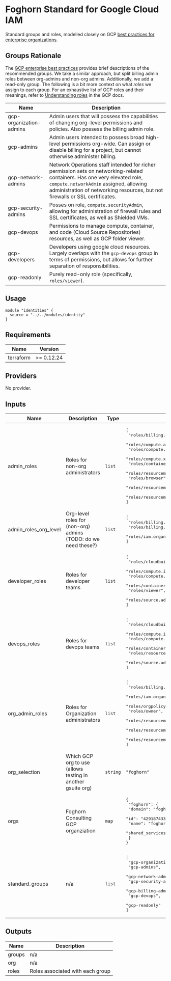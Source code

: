 # Foghorn Standard for Google Cloud IAM

Standard groups and roles, modelled closely on GCP [best practices for enterprise organizations][gcp-bp].

[gcp-bp]: https://cloud.google.com/docs/enterprise/best-practices-for-enterprise-organizations
[gcp-roles]: https://cloud.google.com/iam/docs/understanding-roles

## Groups Rationale

The [GCP enterprise best practices][gcp-bp] provides brief descriptions of the recommended groups. We take a similar approach, but split billing admin roles between org-admins and non-org admins. Additionally, we add a read-only group. The following is a bit more context on what _roles_ we assign to each group. For an exhaustive list of GCP roles and their meanings, refer to [Understanding roles][gcp-roles] in the GCP docs.

| Name                    | Description                                                                                                                                                                                                                                          |
| ----------------------- | ---------------------------------------------------------------------------------------------------------------------------------------------------------------------------------------------------------------------------------------------------- |
| gcp-organization-admins | Admin users that will possess the capabilities of changing org-level permissions and policies. Also possess the billing admin role.                                                                                                                  |
| gcp-admins              | Admin users intended to possess broad high-level permissions org-wide. Can assign or disable billing for a project, but cannot otherwise administer billing.                                                                                         |
| gcp-network-admins      | Network Operations staff intended for richer permission sets on networking-related containers. Has one very elevated role, `compute.networkAdmin` assigned, allowing administration of networking resources,  but not firewalls or SSL certificates. |
| gcp-security-admins     | Posses on role, `compute.securityAdmin`, allowing for administration of firewall rules and SSL certificates, as well as Shielded VMs.                                                                                                                |
| gcp-devops              | Permissions to manage compute, container, and code (Cloud Source Repositories) resources, as well as GCP folder viewer.                                                                                                                              |
| gcp-developers          | Developers using google cloud resources. Largely overlaps with the `gcp-devops` group in terms of permissions, but allows for further separation of responsibilities.                                                                                |
| gcp-readonly            | Purely read-only role (specifically, `roles/viewer`).                                                                                                                                                                                                |

## Usage

```hcl
module "identities" {
  source = "../../modules/identity"
}
```

<!-- BEGINNING OF PRE-COMMIT-TERRAFORM DOCS HOOK -->
## Requirements

| Name      | Version    |
| --------- | ---------- |
| terraform | >= 0.12.24 |

## Providers

No provider.

## Inputs

| Name                     | Description                                                    | Type     | Default                                                                                                                                                                                                                                                                                                                                     | Required |
| ------------------------ | -------------------------------------------------------------- | -------- | ------------------------------------------------------------------------------------------------------------------------------------------------------------------------------------------------------------------------------------------------------------------------------------------------------------------------------------------- | :------: |
| admin\_roles             | Roles for non-org administrators                               | `list`   | <pre>[<br>  "roles/billing.projectManager",<br>  "roles/compute.admin",<br>  "roles/compute.networkAdmin",<br>  "roles/compute.xpnAdmin",<br>  "roles/container.admin",<br>  "roles/resourcemanager.folderAdmin",<br>  "roles/browser",<br>  "roles/resourcemanager.projectCreator",<br>  "roles/resourcemanager.projectDeleter"<br>]</pre> |    no    |
| admin\_roles\_org\_level | Org-level roles for (non-org) admins (TODO: do we need these?) | `list`   | <pre>[<br>  "roles/billing.user",<br>  "roles/billing.viewer",<br>  "roles/iam.organizationRoleViewer"<br>]</pre>                                                                                                                                                                                                                           |    no    |
| developer\_roles         | Roles for developer teams                                      | `list`   | <pre>[<br>  "roles/cloudbuild.builds.editor",<br>  "roles/compute.instanceAdmin.v1",<br>  "roles/compute.networkUser",<br>  "roles/container.admin",<br>  "roles/viewer",<br>  "roles/source.admin"<br>]</pre>                                                                                                                              |    no    |
| devops\_roles            | Roles for devops teams                                         | `list`   | <pre>[<br>  "roles/cloudbuild.builds.editor",<br>  "roles/compute.instanceAdmin.v1",<br>  "roles/compute.networkUser",<br>  "roles/container.admin",<br>  "roles/resourcemanager.folderViewer",<br>  "roles/source.admin"<br>]</pre>                                                                                                        |    no    |
| org\_admin\_roles        | Roles for Organization administrators                          | `list`   | <pre>[<br>  "roles/billing.admin",<br>  "roles/iam.organizationRoleAdmin",<br>  "roles/orgpolicy.policyAdmin",<br>  "roles/owner",<br>  "roles/resourcemanager.organizationAdmin",<br>  "roles/resourcemanager.projectCreator",<br>  "roles/resourcemanager.projectDeleter"<br>]</pre>                                                      |    no    |
| org\_selection           | Which GCP org to use (allows testing in another gsuite org)    | `string` | `"foghorn"`                                                                                                                                                                                                                                                                                                                                 |    no    |
| orgs                     | Foghorn Consulting GCP organziation                            | `map`    | <pre>{<br>  "foghorn": {<br>    "domain": "foghornconsuting.com",<br>    "id": "42918743314",<br>    "name": "foghornconsuting.com",<br>    "shared_services": "602426154568"<br>  }<br>}</pre>                                                                                                                                             |    no    |
| standard\_groups         | n/a                                                            | `list`   | <pre>[<br>  "gcp-organization-admins",<br>  "gcp-admins",<br>  "gcp-network-admins",<br>  "gcp-security-admins",<br>  "gcp-billing-admins",<br>  "gcp-devops",<br>  "gcp-readonly"<br>]</pre>                                                                                                                                               |    no    |

## Outputs

| Name   | Description                      |
| ------ | -------------------------------- |
| groups | n/a                              |
| org    | n/a                              |
| roles  | Roles associated with each group |

<!-- END OF PRE-COMMIT-TERRAFORM DOCS HOOK -->